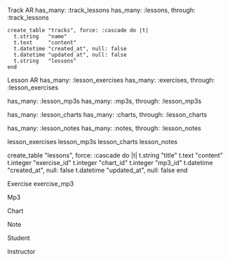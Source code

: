 

Track
  AR
    has_many: :track_lessons
    has_many: :lessons, through: :track_lessons
  
    create_table "tracks", force: :cascade do |t|
      t.string   "name"
      t.text     "content"
      t.datetime "created_at", null: false
      t.datetime "updated_at", null: false
      t.string   "lessons"
    end

Lesson
  AR
  has_many: :lesson_exercises
  has_many: :exercises, through: :lesson_exercises

  has_many: :lesson_mp3s
  has_many: :mp3s, through: :lesson_mp3s

  has_many: :lesson_charts
  has_many: :charts, through: :lesson_charts

  has_many: :lesson_notes
  has_many: :notes, through: :lesson_notes



  lesson_exercises
  lesson_mp3s
  lesson_charts
  lesson_notes

  create_table "lessons", force: :cascade do |t|
    t.string   "title"
    t.text     "content"
    t.integer  "exercise_id"
    t.integer  "chart_id"
    t.integer  "mp3_id"
    t.datetime "created_at",  null: false
    t.datetime "updated_at",  null: false
  end






Exercise
  exercise_mp3

Mp3

Chart

Note

Student

Instructor

